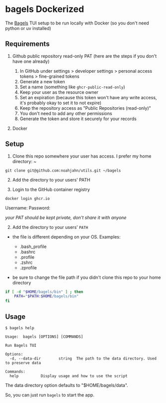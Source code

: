 # bagels Dockerized

The [Bagels](https://github.com/EnhancedJax/Bagels) TUI setup to be run locally with Docker (so you don't need python or uv installed)

## Requirements

1. Github public repository read-only PAT (here are the steps if you don't have one already)

   1. In GitHub under settings > developer settings > personal access tokens > fine-grained tokens
   2. Generate a new token
   3. Set a name (something like `ghcr-public-read-only`)
   4. Keep your user as the resource owner
   5. Set an expiration (because this token won't have any write access, it's probably okay to set it to not expire)
   6. Keep the repository access as "Public Repositories (read-only)"
   7. You don't need to add any other permissions
   8. Generate the token and store it securely for your records

2. Docker

## Setup

1. Clone this repo somewhere your user has access. I prefer my home directory: ~

```
git clone git@github.com:noahjahn/utils.git ~/bagels
```

2. Add the directory to your users' PATH

3. Login to the GitHub container registry

```
docker login ghcr.io
```

Username: <your-github-username>
Password: <your-github-pat>

_your PAT should be kept private, don't share it with anyone_

2. Add the directory to your users' `PATH`

- the file is different depending on your OS. Examples:

  - .bash_profile
  - .bashrc
  - .profile
  - .zshrc
  - .zprofile

- be sure to change the file path if you didn't clone this repo to your home directory

```bash
if [ -d "$HOME/bagels/bin" ] ; then
    PATH="$PATH:$HOME/bagels/bin"
fi
```

## Usage

```
$ bagels help
```

```
Usage:  bagels [OPTIONS] [COMMANDS]

Run Bagels TUI

Options:
  -d, --data-dir        string  The path to the data directory. Used to preserve data

Commands:
  help          Display usage and how to use the script
```

The data directory option defaults to "$HOME/bagels/data".

So, you can just run `bagels` to start the app.
